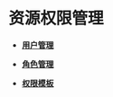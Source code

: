 # 资源权限管理<a name="vod_01_0060"></a>

-   **[用户管理](用户管理.md)**  

-   **[角色管理](角色管理.md)**  

-   **[权限模板](权限模板.md)**  


